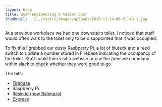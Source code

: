 ```yaml
---
layout: blog
title: Over-engineering a toilet door
thumbnail: ../../static/images/uploads/2016-11-14-06-31-48-1.jpg
---
```

At a previous workplace we had one downstairs toilet. I noticed that staff would often walk to the toilet only to be disappointed that it was occupied.

To fix this i grabbed our dusty Rasbperry Pi, a lot of blutack and a reed switch to update a number stored in Firebase indicating the occupancy of the toilet. Staff could then visit a website or use the /peesee command within slack to check whether they were good to go.

The bits:

* [Firebase](https://firebase.google.com/)
* Raspberry Pi
* [Resin.io (now Balena.io)](https://www.balena.io/)
* [Express](https://github.com/expressjs/express)